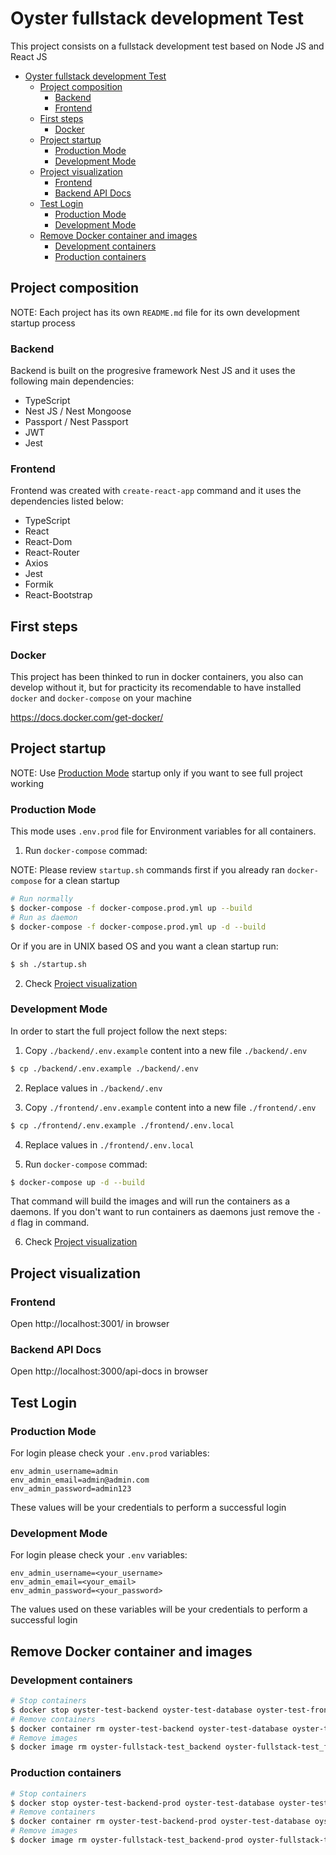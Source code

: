 # Oyster fullstack development Test

This project consists on a fullstack development test based on Node JS and React JS

- [Oyster fullstack development Test](#oyster-fullstack-development-test)
  - [Project composition](#project-composition)
    - [Backend](#backend)
    - [Frontend](#frontend)
  - [First steps](#first-steps)
    - [Docker](#docker)
  - [Project startup](#project-startup)
    - [Production Mode](#production-mode)
    - [Development Mode](#development-mode)
  - [Project visualization](#project-visualization)
    - [Frontend](#frontend-1)
    - [Backend API Docs](#backend-api-docs)
  - [Test Login](#test-login)
    - [Production Mode](#production-mode-1)
    - [Development Mode](#development-mode-1)
  - [Remove Docker container and images](#remove-docker-container-and-images)
    - [Development containers](#development-containers)
    - [Production containers](#production-containers)

## Project composition

NOTE: Each project has its own `README.md` file for its own development startup process

### Backend

Backend is built on the progresive framework Nest JS and it uses the following main dependencies:

- TypeScript
- Nest JS / Nest Mongoose
- Passport / Nest Passport
- JWT
- Jest

### Frontend

Frontend was created with `create-react-app` command and it uses the dependencies listed below:

- TypeScript
- React
- React-Dom
- React-Router
- Axios
- Jest
- Formik
- React-Bootstrap

## First steps

### Docker

This project has been thinked to run in docker containers, you also can develop without it, but for practicity its recomendable to have installed `docker` and `docker-compose` on your machine

https://docs.docker.com/get-docker/

## Project startup

NOTE: Use [Production Mode](#production-mode) startup only if you want to see full project working

### Production Mode

This mode uses `.env.prod` file for Environment variables for all containers.

1. Run `docker-compose` commad:

NOTE: Please review `startup.sh` commands first if you already ran `docker-compose` for a clean startup

```bash
# Run normally
$ docker-compose -f docker-compose.prod.yml up --build
# Run as daemon
$ docker-compose -f docker-compose.prod.yml up -d --build
```

Or if you are in UNIX based OS and you want a clean startup run:

```bash
$ sh ./startup.sh
```

2. Check [Project visualization](#project-visualization)

### Development Mode

In order to start the full project follow the next steps:

1. Copy `./backend/.env.example` content into a new file `./backend/.env`

```bash
$ cp ./backend/.env.example ./backend/.env
```

2. Replace values in `./backend/.env`

3. Copy `./frontend/.env.example` content into a new file `./frontend/.env`

```bash
$ cp ./frontend/.env.example ./frontend/.env.local
```

4. Replace values in `./frontend/.env.local`

5. Run `docker-compose` commad:

```bash
$ docker-compose up -d --build
```

That command will build the images and will run the containers as a daemons. If you don't want to run containers as daemons just remove the `-d` flag in command.

6. Check [Project visualization](#project-visualization)

## Project visualization

### Frontend

Open http://localhost:3001/ in browser

### Backend API Docs

Open http://localhost:3000/api-docs in browser

## Test Login

### Production Mode

For login please check your `.env.prod` variables:

```dotenv
env_admin_username=admin
env_admin_email=admin@admin.com
env_admin_password=admin123
```

These values will be your credentials to perform a successful login

### Development Mode

For login please check your `.env` variables:

```dotenv
env_admin_username=<your_username>
env_admin_email=<your_email>
env_admin_password=<your_password>
```

The values used on these variables will be your credentials to perform a successful login

## Remove Docker container and images

### Development containers

```bash
# Stop containers
$ docker stop oyster-test-backend oyster-test-database oyster-test-frontend
# Remove containers
$ docker container rm oyster-test-backend oyster-test-database oyster-test-frontend
# Remove images
$ docker image rm oyster-fullstack-test_backend oyster-fullstack-test_frontend
```

### Production containers

```bash
# Stop containers
$ docker stop oyster-test-backend-prod oyster-test-database oyster-test-frontend-prod
# Remove containers
$ docker container rm oyster-test-backend-prod oyster-test-database oyster-test-frontend-prod
# Remove images
$ docker image rm oyster-fullstack-test_backend-prod oyster-fullstack-test_frontend-prod
```
